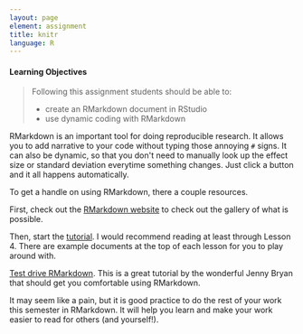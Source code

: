 ```yaml
---
layout: page
element: assignment
title: knitr
language: R
---
```


#### Learning Objectives

> Following this assignment students should be able to:
>
> - create an RMarkdown document in RStudio
> - use dynamic coding with RMarkdown

RMarkdown is an important tool for doing reproducible research. It allows you to add narrative to your code without typing those annoying `#` signs. It can also be dynamic, so that you don't need to manually look up the effect size or standard deviation everytime something changes. Just click a button and it all happens automatically.

To get a handle on using RMarkdown, there a couple resources.

First, check out the [RMarkdown website](http://rmarkdown.rstudio.com/) to check out the gallery of what is possible.

Then, start the [tutorial](http://rmarkdown.rstudio.com/lesson-1.html). I would recommend reading at least through Lesson 4. There are example documents at the top of each lesson for you to play around with.

[Test drive RMarkdown](http://stat545.com/block007_first-use-rmarkdown.html). This is a great tutorial by the wonderful Jenny Bryan that should get you comfortable using RMarkdown.

It may seem like a pain, but it is good practice to do the rest of your work this semester in RMarkdown. It will help you learn and make your work easier to read for others (and yourself!).

